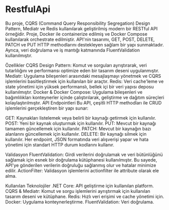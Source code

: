 # RestfulApi

Bu proje, CQRS (Command Query Responsibility Segregation) Design Pattern, Mediatr ve Redis kullanılarak geliştirilmiş modern bir RESTful API örneğidir. Proje, Docker ile containerize edilmiş ve Docker Compose kullanılarak orchestrate edilmiştir. API'nin tasarımı, GET, POST, DELETE, PATCH ve PUT HTTP methodlarını destekleyen sağlam bir yapı sunmaktadır. Ayrıca, veri doğrulama ve iş mantığı katmanında FluentValidation kullanılmıştır.

Özellikler
CQRS Design Pattern: Komut ve sorguları ayrıştırarak, veri tutarlılığını ve performansı optimize eden bir tasarım deseni uygulanmıştır.
Mediatr: Uygulama bileşenleri arasındaki mesajlaşmayı yönetmek ve CQRS işlemlerini basitleştirmek için kullanılan bir araçtır.
Redis: Veri cache'leme ve state yönetimi için yüksek performanslı, bellek içi bir veri yapısı deposu kullanılmıştır.
Docker & Docker Compose: Uygulama bileşenleri ve bağımlılıkları konteynerler içinde çalıştırılarak, geliştirme ve dağıtım süreçleri kolaylaştırılmıştır.
API Endpointleri
Bu API, çeşitli HTTP methodları ile CRUD işlemlerini gerçekleştiren bir yapı sunar:

GET: Kaynakları listelemek veya belirli bir kaynağı getirmek için kullanılır.
POST: Yeni bir kaynak oluşturmak için kullanılır.
PUT: Mevcut bir kaynağı tamamen güncellemek için kullanılır.
PATCH: Mevcut bir kaynağın bazı alanlarını güncellemek için kullanılır.
DELETE: Bir kaynağı silmek için kullanılır.
Her endpoint, JSON formatında veri alışverişi yapar ve hata yönetimi için standart HTTP durum kodlarını kullanır.

Validasyon
FluentValidation: Girdi verilerini doğrulamak ve veri bütünlüğünü sağlamak için esnek bir doğrulama kütüphanesi kullanılmıştır. Bu sayede, API'ye gönderilen verilerin doğruluğu sağlanmış olur ve hatalar minimize edilir.
ActionFilter: Validasyon işlemlerini actionfilter ile attribute olarak ele alma.

Kullanılan Teknolojiler
.NET Core: API geliştirme için kullanılan platform.
CQRS & Mediatr: Komut ve sorgu işlemlerini ayrıştırmak için kullanılan tasarım deseni ve kütüphane.
Redis: Hızlı veri erişimi ve cache yönetimi için.
Docker: Uygulama konteynerleştirme.
FluentValidation: Veri doğrulama.
